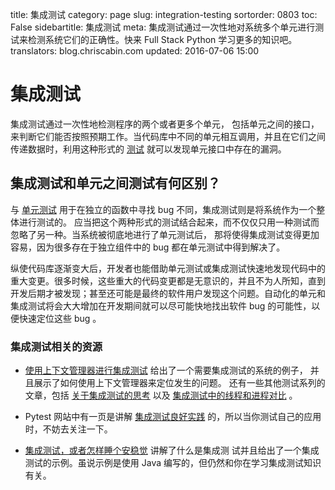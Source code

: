 title: 集成测试
category: page
slug: integration-testing
sortorder: 0803
toc: False
sidebartitle: 集成测试
meta: 集成测试通过一次性地对系统多个单元进行测试来检测系统它们的正确性。快来 Full Stack Python 学习更多的知识吧。
translators: blog.chriscabin.com
updated: 2016-07-06 15:00


# 集成测试
集成测试通过一次性地检测程序的两个或者更多个单元， 
包括单元之间的接口，来判断它们能否按照预期工作。当代码库中不同的单元相互调用，并且在它们之间传递数据时，利用这种形式的 [测试](/testing.html) 就可以发现单元接口中存在的漏洞。


## 集成测试和单元之间测试有何区别？
与 [单元测试](/unit-testing.html) 用于在独立的函数中寻找 bug  不同，集成测试则是将系统作为一个整体进行测试的。 应当把这个两种形式的测试结合起来，而不仅仅只用一种测试而忽略了另一种。当系统被彻底地进行了单元测试后， 那将使得集成测试变得更加容易，因为很多存在于独立组件中的 bug 都在单元测试中得到解决了。

纵使代码库逐渐变大后，开发者也能借助单元测试或集成测试快速地发现代码中的重大变更。很多时候，这些重大的代码变更都是无意识的，并且不为人所知，直到开发后期才被发现；甚至还可能是最终的软件用户发现这个问题。自动化的单元和集成测试将会大大增加在开发期间就可以尽可能快地找出软件 bug 的可能性，以便快速定位这些 bug 。


### 集成测试相关的资源
* [使用上下文管理器进行集成测试](http://eigenhombre.com/2013/04/13/integration-testing-in-python-with-context-managers/) 给出了一个需要集成测试的系统的例子， 并且展示了如何使用上下文管理器来定位发生的问题。 还有一些其他测试系列的文章，包括 
  [关于集成测试的思考](http://eigenhombre.com/2013/04/18/thoughts-on-integration-testing/) 以及 [集成测试中的线程和进程对比](http://eigenhombre.com/2013/04/19/processes-vs-threads-for-testing/) 。

* Pytest 网站中有一页是讲解 [集成测试良好实践](https://pytest.org/latest/goodpractices.html) 的，所以当你测试自己的应用时，不妨去关注一下。

* [集成测试，或者怎样睡个安稳觉](http://enterprisecraftsmanship.com/2015/07/13/integration-testing-or-how-to-sleep-well-at-nights/) 讲解了什么是集成测
试并且给出了一个集成测试的示例。虽说示例是使用 Java 编写的，但仍然和你在学习集成测试知识有关。
